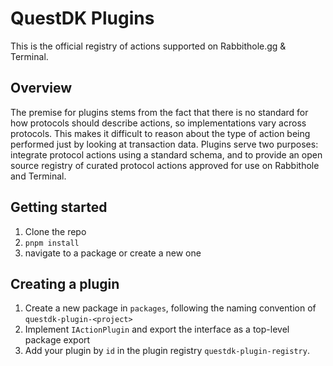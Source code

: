 # QuestDK Plugins

This is the official registry of actions supported on Rabbithole.gg & Terminal.


## Overview
The premise for plugins stems from the fact that there is no standard for how protocols should describe actions, so implementations vary across protocols. This makes it difficult to reason about the type of action being performed just by looking at transaction data. Plugins serve two purposes: integrate protocol actions using a standard schema, and to provide an open source registry of curated protocol actions approved for use on Rabbithole and Terminal.

## Getting started
1. Clone the repo
1. `pnpm install`
1. navigate to a package or create a new one

## Creating a plugin
1. Create a new package in `packages`, following the naming convention of `questdk-plugin-<project>`
1. Implement `IActionPlugin` and export the interface as a top-level package export
1. Add your plugin by `id` in the plugin registry `questdk-plugin-registry`.
 
